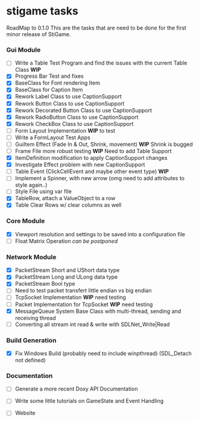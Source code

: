 stigame tasks
=======
RoadMap to 0.1.0
This are the tasks that are need to be done for the first minor release of StiGame.

### Gui Module

- [ ] Write a Table Test Program and find the issues with the current Table Class __WIP__
- [x] Progress Bar Test and fixes
- [x] BaseClass for Font rendering Item
- [x] BaseClass for Caption Item
- [x] Rework Label Class to use CaptionSupport
- [x] Rework Button Class to use CaptionSupport
- [x] Rework Decorated Button Class to use CaptionSupport
- [x] Rework RadioButton Class to use CaptionSupport
- [x] Rework CheckBox Class to use CaptionSupport
- [ ] Form Layout Implementation __WIP__ to test
- [ ] Write a FormLayout Test Apps
- [ ] GuiItem Effect (Fade In & Out, Shrink, movement) __WIP__ Shrink is bugged
- [ ] Frame File more robust testing __WIP__ Need to add Table Support
- [x] ItemDefinition modification to apply CaptionSupport changes
- [x] Investigate Effect problem with new CaptionSupport
- [ ] Table Event (ClickCellEvent and maybe other event type) __WIP__
- [ ] Implement a Spinner, with new arrow (omg need to add attributes to style again..)
- [ ] Style File using var file
- [x] TableRow, attach a ValueObject to a row
- [x] Table Clear Rows w/ clear columns as well

### Core Module

- [x] Viewport resolution and settings to be saved into a configuration file
- [ ] Float Matrix Operation _can be postponed_

### Network Module

- [x] PacketStream Short and UShort data type
- [x] PacketStream Long and ULong data type
- [x] PacketStream Bool type
- [ ] Need to test packet transfert little endian vs big endian
- [ ] TcpSocket Implementation __WIP__ need testing
- [ ] Packet Implementation for TcpSocket __WIP__ need testing
- [x] MessageQueue System Base Class with multi-thread, sending and receiving thread
- [ ] Converting all stream int read & write with SDLNet_Write|Read

### Build Generation
- [x] Fix Windows Build (probably need to include winpthread) (SDL_Detach not defined)

### Documentation
- [ ] Generate a more recent Doxy API Documentation
- [ ] Write some little tutorials on GameState and Event Handling
- [ ] Website

